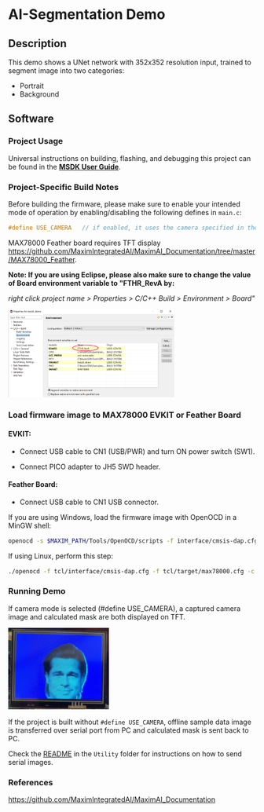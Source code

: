 # AI-Segmentation Demo



Description
-----------

This demo shows a UNet network with 352x352 resolution input, trained to segment image into two categories:

- Portrait
- Background

## Software

### Project Usage

Universal instructions on building, flashing, and debugging this project can be found in the **[MSDK User Guide](https://analog-devices-msdk.github.io/msdk/USERGUIDE/)**.

### Project-Specific Build Notes

Before building the firmware, please make sure to enable your intended mode of operation by enabling/disabling the following defines in `main.c`:

```c
#define USE_CAMERA   // if enabled, it uses the camera specified in the make file, otherwise it uses serial loader
```

MAX78000 Feather board requires TFT display https://github.com/MaximIntegratedAI/MaximAI_Documentation/tree/master/MAX78000_Feather.

**Note: If you are using Eclipse, please also make sure to change the value of Board environment variable to "FTHR_RevA by:**

*right click project name > Properties > C/C++ Build > Environment > Board"*

<img src="Resources/eclipse_board.png" style="zoom:33%;" />



### Load firmware image to MAX78000 EVKIT or Feather Board

#### EVKIT:

- Connect USB cable to CN1 (USB/PWR) and turn ON power switch (SW1).

- Connect PICO adapter to JH5 SWD header. 

#### Feather Board:

- Connect USB cable to CN1 USB connector.

If you are using Windows, load the firmware image with OpenOCD in a MinGW shell:

```bash
openocd -s $MAXIM_PATH/Tools/OpenOCD/scripts -f interface/cmsis-dap.cfg -f target/max78000.cfg -c "program build/MAX78000.elf reset exit"
```

If using Linux, perform this step:

```bash
./openocd -f tcl/interface/cmsis-dap.cfg -f tcl/target/max78000.cfg -c "program build/MAX78000.elf verify reset exit"
```

### Running Demo

If camera mode is selected (#define USE_CAMERA), a captured camera image and calculated mask are both displayed on TFT.

<img src="Resources/Portrait.jpg" style="zoom:20%;" />

If the project is built without `#define USE_CAMERA`, offline sample data image is transferred over serial port from PC and calculated mask is sent back to PC. 

Check the [README](Utility/README.md)  in the `Utility` folder for instructions on how to send serial images.

### References

https://github.com/MaximIntegratedAI/MaximAI_Documentation